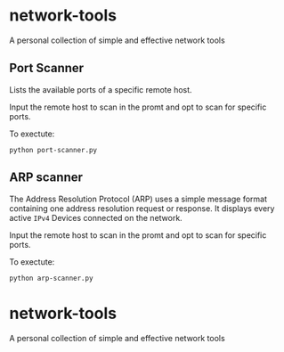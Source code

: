 # network-tools
A personal collection of simple and effective network tools

## Port Scanner
Lists the available ports of a specific remote host.

Input the remote host to scan in the promt and opt to scan for specific ports.

To exectute:
```
python port-scanner.py
```

## ARP scanner
The Address Resolution Protocol (ARP) uses a simple message format containing one address resolution request or response. It displays every active `IPv4` Devices connected on the network.

Input the remote host to scan in the promt and opt to scan for specific ports.

To exectute:
```
python arp-scanner.py
```
# network-tools
A personal collection of simple and effective network tools

